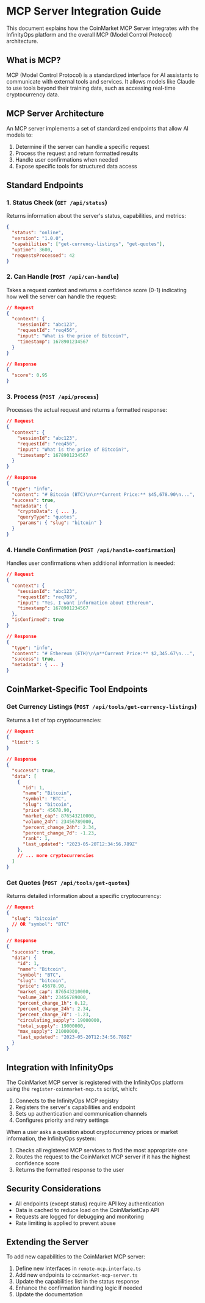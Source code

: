 # MCP Server Integration Guide

This document explains how the CoinMarket MCP Server integrates with the InfinityOps platform and the overall MCP (Model Control Protocol) architecture.

## What is MCP?

MCP (Model Control Protocol) is a standardized interface for AI assistants to communicate with external tools and services. It allows models like Claude to use tools beyond their training data, such as accessing real-time cryptocurrency data.

## MCP Server Architecture

An MCP server implements a set of standardized endpoints that allow AI models to:

1. Determine if the server can handle a specific request
2. Process the request and return formatted results
3. Handle user confirmations when needed
4. Expose specific tools for structured data access

## Standard Endpoints

### 1. Status Check (`GET /api/status`)

Returns information about the server's status, capabilities, and metrics:

```json
{
  "status": "online",
  "version": "1.0.0",
  "capabilities": ["get-currency-listings", "get-quotes"],
  "uptime": 3600,
  "requestsProcessed": 42
}
```

### 2. Can Handle (`POST /api/can-handle`)

Takes a request context and returns a confidence score (0-1) indicating how well the server can handle the request:

```json
// Request
{
  "context": {
    "sessionId": "abc123",
    "requestId": "req456",
    "input": "What is the price of Bitcoin?",
    "timestamp": 1678901234567
  }
}

// Response
{
  "score": 0.95
}
```

### 3. Process (`POST /api/process`)

Processes the actual request and returns a formatted response:

```json
// Request
{
  "context": {
    "sessionId": "abc123",
    "requestId": "req456",
    "input": "What is the price of Bitcoin?",
    "timestamp": 1678901234567
  }
}

// Response
{
  "type": "info",
  "content": "# Bitcoin (BTC)\n\n**Current Price:** $45,678.90\n...",
  "success": true,
  "metadata": {
    "cryptoData": { ... },
    "queryType": "quotes",
    "params": { "slug": "bitcoin" }
  }
}
```

### 4. Handle Confirmation (`POST /api/handle-confirmation`)

Handles user confirmations when additional information is needed:

```json
// Request
{
  "context": {
    "sessionId": "abc123",
    "requestId": "req789",
    "input": "Yes, I want information about Ethereum",
    "timestamp": 1678901234567
  },
  "isConfirmed": true
}

// Response
{
  "type": "info",
  "content": "# Ethereum (ETH)\n\n**Current Price:** $2,345.67\n...",
  "success": true,
  "metadata": { ... }
}
```

## CoinMarket-Specific Tool Endpoints

### Get Currency Listings (`POST /api/tools/get-currency-listings`)

Returns a list of top cryptocurrencies:

```json
// Request
{
  "limit": 5
}

// Response
{
  "success": true,
  "data": [
    {
      "id": 1,
      "name": "Bitcoin",
      "symbol": "BTC",
      "slug": "bitcoin",
      "price": 45678.90,
      "market_cap": 876543210000,
      "volume_24h": 23456789000,
      "percent_change_24h": 2.34,
      "percent_change_7d": -1.23,
      "rank": 1,
      "last_updated": "2023-05-20T12:34:56.789Z"
    },
    // ... more cryptocurrencies
  ]
}
```

### Get Quotes (`POST /api/tools/get-quotes`)

Returns detailed information about a specific cryptocurrency:

```json
// Request
{
  "slug": "bitcoin"
  // OR "symbol": "BTC"
}

// Response
{
  "success": true,
  "data": {
    "id": 1,
    "name": "Bitcoin",
    "symbol": "BTC",
    "slug": "bitcoin",
    "price": 45678.90,
    "market_cap": 876543210000,
    "volume_24h": 23456789000,
    "percent_change_1h": 0.12,
    "percent_change_24h": 2.34,
    "percent_change_7d": -1.23,
    "circulating_supply": 19000000,
    "total_supply": 19000000,
    "max_supply": 21000000,
    "last_updated": "2023-05-20T12:34:56.789Z"
  }
}
```

## Integration with InfinityOps

The CoinMarket MCP server is registered with the InfinityOps platform using the `register-coinmarket-mcp.ts` script, which:

1. Connects to the InfinityOps MCP registry
2. Registers the server's capabilities and endpoint
3. Sets up authentication and communication channels
4. Configures priority and retry settings

When a user asks a question about cryptocurrency prices or market information, the InfinityOps system:

1. Checks all registered MCP services to find the most appropriate one
2. Routes the request to the CoinMarket MCP server if it has the highest confidence score
3. Returns the formatted response to the user

## Security Considerations

- All endpoints (except status) require API key authentication
- Data is cached to reduce load on the CoinMarketCap API
- Requests are logged for debugging and monitoring
- Rate limiting is applied to prevent abuse

## Extending the Server

To add new capabilities to the CoinMarket MCP server:

1. Define new interfaces in `remote-mcp.interface.ts`
2. Add new endpoints to `coinmarket-mcp-server.ts`
3. Update the capabilities list in the status response
4. Enhance the confirmation handling logic if needed
5. Update the documentation 